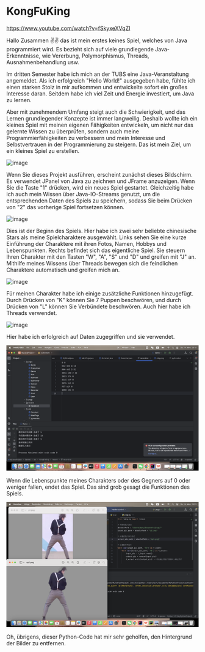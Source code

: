 # KongFuKing

https://www.youtube.com/watch?v=fSkyxeXVqZI

Hallo Zusammen ✌✌️ das ist mein erstes keines Spiel, welches von Java programmiert wird. Es bezieht sich auf viele grundlegende Java-Erkenntnisse, wie Vererbung, Polymorphismus, Threads, Ausnahmenbehandlung usw.

Im dritten Semester habe ich mich an der TUBS eine Java-Veranstaltung angemeldet. Als ich erfolgreich "Hello World!" ausgegeben habe, fühlte ich einen starken Stolz in mir aufkommen und entwickelte sofort ein großes Interesse daran. Seitdem habe ich viel Zeit und Energie investiert, um Java zu lernen.

Aber mit zunehmendem Umfang steigt auch die Schwierigkeit, und das Lernen grundlegender Konzepte ist immer langweilig. Deshalb wollte ich ein kleines Spiel mit meinen eigenen Fähigkeiten entwickeln, um nicht nur das gelernte Wissen zu überprüfen, sondern auch meine Programmierfähigkeiten zu verbessern und mein Interesse und Selbstvertrauen in der Programmierung zu steigern. Das ist mein Ziel, um ein kleines Spiel zu erstellen.

![image](https://github.com/myry07/KongFuKing/blob/main/interface.PNG)

Wenn Sie dieses Projekt ausführen, erscheint zunächst dieses Bildschirm. Es verwendet JPanel von Java zu zeichnen und JFrame anzuzeigen. Wenn Sie die Taste "1" drücken, wird ein neues Spiel gestartet. Gleichzeitig habe ich auch mein Wissen über Java-IO-Streams genutzt, um die entsprechenden Daten des Spiels zu speichern, sodass Sie beim Drücken von "2" das vorherige Spiel fortsetzen können.

![image](https://github.com/myry07/KongFuKing/blob/main/fight1.PNG)

Dies ist der Beginn des Spiels. Hier habe ich zwei sehr beliebte chinesische Stars als meine Spielcharaktere ausgewählt. Links sehen Sie eine kurze Einführung der Charaktere mit ihren Fotos, Namen, Hobbys und Lebenspunkten. Rechts befindet sich das eigentliche Spiel. Sie steuern Ihren Charakter mit den Tasten "W", "A", "S" und "D" und greifen mit "J" an. Mithilfe meines Wissens über Threads bewegen sich die feindlichen Charaktere automatisch und greifen mich an.

![image](https://github.com/myry07/KongFuKing/blob/main/fight2.PNG)

Für meinen Charakter habe ich einige zusätzliche Funktionen hinzugefügt. Durch Drücken von "K" können Sie 7 Puppen beschwören, und durch Drücken von "L" können Sie Verbündete beschwören. Auch hier habe ich Threads verwendet.

![image](https://github.com/myry07/KongFuKing/blob/main/end.PNG)

Hier habe ich erfolgreich auf Daten zugegriffen und sie verwendet.

![image](https://github.com/myry07/KongFuKing/blob/main/record.PNG)

Wenn die Lebenspunkte meines Charakters oder des Gegners auf 0 oder weniger fallen, endet das Spiel. Das sind grob gesagt die Funktionen des Spiels.

![image](https://github.com/myry07/KongFuKing/blob/main/manipngs.png)

Oh, übrigens, dieser Python-Code hat mir sehr geholfen, den Hintergrund der Bilder zu entfernen.


